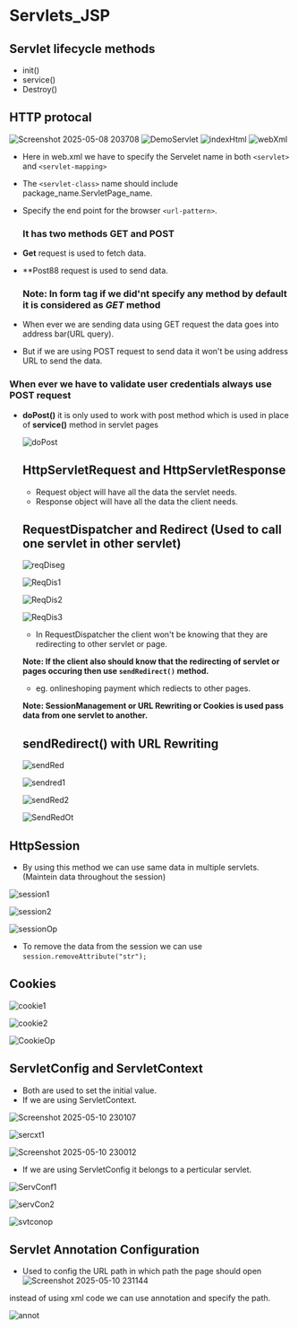 # Servlets_JSP

## Servlet lifecycle methods

- init()
- service()
- Destroy()

## HTTP protocal

![Screenshot 2025-05-08 203708](https://github.com/user-attachments/assets/17dcc050-54c6-4467-a2d9-038eb2c9750a)
![DemoServlet](https://github.com/user-attachments/assets/d7ca50ac-51f1-4ee8-b22f-4706c602f53a)
![indexHtml](https://github.com/user-attachments/assets/d4ae0076-8078-4402-931e-d5266ce5ef85)
![webXml](https://github.com/user-attachments/assets/39e2a967-bc97-4a46-a0af-f4c5c9af707f)
- Here in web.xml we have to specify the Servelet name in both `<servlet>` and `<servlet-mapping>`
- The `<servlet-class>` name should include package_name.ServletPage_name.
- Specify the end point for the browser `<url-pattern>`.

  ### It has two methods GET and POST

- **Get** request is used to fetch data. 
- **Post88 request is used to send data.

  ### Note: In form tag if we did'nt specify any method by default it is considered as *GET* method

- When ever we are sending data using GET request the data goes into address bar(URL query).
- But if we are using POST request to send data it won't be using address URL to send the data.

### When ever we have to validate user credentials always use POST request

- **doPost()** it is only used to work with post method which is used in place of **service()** method in servlet pages

  ![doPost](https://github.com/user-attachments/assets/c4d649ef-15c7-45d6-8fb9-7cc5a5907a28)

  ## HttpServletRequest and HttpServletResponse

  - Request object will have all the data the servlet needs.
  - Response object will have all the data the client needs.



  ## RequestDispatcher and Redirect (Used to call one servlet in other servlet)

  ![reqDiseg](https://github.com/user-attachments/assets/367ed8b0-da36-4748-b89c-15146106215c)

  ![ReqDis1](https://github.com/user-attachments/assets/b1caac7f-35de-4281-a172-e20284d8bf93)

  ![ReqDis2](https://github.com/user-attachments/assets/b4a09836-4f13-41e3-baad-3ce627723640)

  ![ReqDis3](https://github.com/user-attachments/assets/b01be63d-16d1-4aec-aaaa-ca0b53a57651)

  - In RequestDispatcher the client won't be knowing that they are redirecting to other servlet or page.
 
  **Note: If the client also should know that the redirecting of servlet or pages occuring then use `sendRedirect()` method.**
  - eg. onlineshoping payment which rediects to other pages.
 
  **Note:  SessionManagement or URL Rewriting or Cookies is used pass data from one servlet to another.**
 
  ## sendRedirect() with URL Rewriting
 
  ![sendRed](https://github.com/user-attachments/assets/718f62b4-f9c3-48c9-b74b-0c4146c1f6c6)

  ![sendred1](https://github.com/user-attachments/assets/0376d39f-31df-41a7-bc1a-2a2d3bab4e46)

  ![sendRed2](https://github.com/user-attachments/assets/ca37b939-f5a2-4d99-84e3-cac6f10ce11c)

  ![SendRedOt](https://github.com/user-attachments/assets/7de65ac7-3fe5-4754-89ba-13b9300fab66)


 ## HttpSession 

 - By using this method we can use same data in multiple servlets.(Maintein data throughout the session)

 ![session1](https://github.com/user-attachments/assets/60f4a72c-1eec-4146-9f08-2d661d068b63)

 ![session2](https://github.com/user-attachments/assets/8370c16e-8e4a-48ee-b28b-54b3eff6f850)

 ![sessionOp](https://github.com/user-attachments/assets/efdeeb98-450b-4f41-8e4b-ad3b98bf25ad)

 - To remove the data from the session we can use `session.removeAttribute("str");`

## Cookies

![cookie1](https://github.com/user-attachments/assets/62288624-9847-484b-aef6-9c86df59817c)

![cookie2](https://github.com/user-attachments/assets/d135fd35-f9a2-4d1a-a5ed-f9734ac1dcf4)

![CookieOp](https://github.com/user-attachments/assets/d9d9bdd8-b0f7-4119-9075-feffbd9f520e)

## ServletConfig and ServletContext
- Both are used to set the initial value.
- If we are using ServletContext.

![Screenshot 2025-05-10 230107](https://github.com/user-attachments/assets/44af315c-0c9d-4dc2-930b-bdbe60697084)


![sercxt1](https://github.com/user-attachments/assets/b37fe6d3-e23c-408d-9b4b-0918713a31ee)

![Screenshot 2025-05-10 230012](https://github.com/user-attachments/assets/8117a386-4b23-424b-a537-315cf87147d2)

- If we are using ServletConfig it belongs to a perticular servlet.

![ServConf1](https://github.com/user-attachments/assets/618ce830-1b0a-4820-a63e-f680cc0bc19d)

![servCon2](https://github.com/user-attachments/assets/48133199-e05e-4158-9b85-d8b258285a12)

![svtconop](https://github.com/user-attachments/assets/16360a6b-2c01-433a-8224-80ff22963a3d)

## Servlet Annotation Configuration

- Used to config the URL path in which path the page should open
![Screenshot 2025-05-10 231144](https://github.com/user-attachments/assets/dfc9e2be-4720-4e5a-ade2-0d8ea160bcb6)

instead of using xml code we can use annotation and specify the path.

![annot](https://github.com/user-attachments/assets/76e45060-8263-4f94-ac33-38247dda0600)
